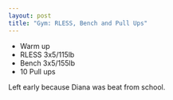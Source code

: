 ```yaml
---
layout: post
title: "Gym: RLESS, Bench and Pull Ups"
---
```


- Warm up
- RLESS 3x5/115lb
- Bench 3x5/155lb
- 10 Pull ups

Left early because Diana was beat from school.
